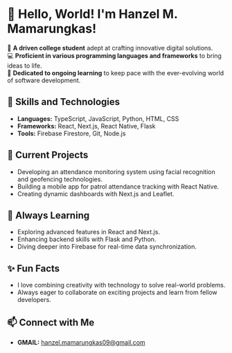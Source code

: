 # 👋 Hello, World! I'm Hanzel M. Mamarungkas!

🌟 **A driven college student** adept at crafting innovative digital solutions.  
💻 **Proficient in various programming languages and frameworks** to bring ideas to life.  
🚀 **Dedicated to ongoing learning** to keep pace with the ever-evolving world of software development.

## 🚧 Skills and Technologies

- **Languages:** TypeScript, JavaScript, Python, HTML, CSS
- **Frameworks:** React, Next.js, React Native, Flask
- **Tools:** Firebase Firestore, Git, Node.js

## 🔭 Current Projects

- Developing an attendance monitoring system using facial recognition and geofencing technologies.
- Building a mobile app for patrol attendance tracking with React Native.
- Creating dynamic dashboards with Next.js and Leaflet.

## 🌱 Always Learning

- Exploring advanced features in React and Next.js.
- Enhancing backend skills with Flask and Python.
- Diving deeper into Firebase for real-time data synchronization.

## ✨ Fun Facts

- I love combining creativity with technology to solve real-world problems.
- Always eager to collaborate on exciting projects and learn from fellow developers.

## 📫 Connect with Me

- **GMAIL:** hanzel.mamarungkas09@gmail.com
